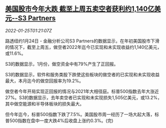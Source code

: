 <!--1643074262000-->
[美国股市今年大跌 截至上周五卖空者获利约1,140亿美元--S3 Partners](https://cn.reuters.com/article/usa-stock-0124-mon-idCNKBS2JZ03O)
------

<div><i>2022-01-25T01:21:07Z</i></div><p>路透纽约1月24日 - 金融分析公司S3 Partners的数据显示，在年初美国股市下滑的情况下，截至上周五，做空者2022年迄今已实现和未实现收益约1,140亿美元，或11.6%。</p><p>S3的数据显示，1月份，做空资金中有79%产生了正回报。</p><p>S3的数据显示，软件和服务类股下跌使这些板块的做空者的已实现和未实现收益最大，本月迄今的做空回报率为19.2%。</p><p>做空者今年开局实现正回报的情况与2021年大相径庭。标普500指数去年大涨近27%。S3的数据显示，去年卖空者已实现和未实现损失1,505亿美元，或13.2%，其中做空能源和半导体板块的损失最大。</p><p>但今年迄今，标普500指数下跌了7.5%。美国股市周一经历了一场大起大落，标普500指数在盘中一度大跌4%后收盘上涨约0.3%。(完)</p>
